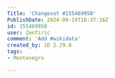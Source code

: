 ```yaml
---
Title: 'Changeset #155469950'
PublishDate: 2024-08-19T16:37:16Z
id: 155469950
user: Zenfiric
comment: 'Add #wikidata'
created_by: iD 2.29.0
tags:
- Montenegro

---
```

